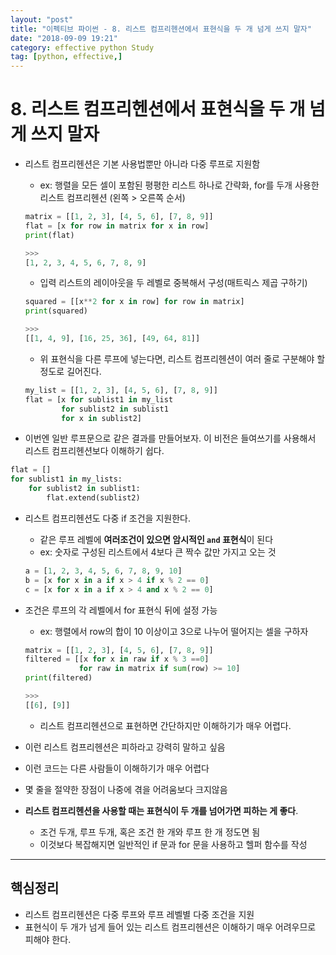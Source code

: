 ```yaml
---
layout: "post"
title: "이펙티브 파이썬 - 8. 리스트 컴프리헨션에서 표현식을 두 개 넘게 쓰지 말자"
date: "2018-09-09 19:21"
category: effective python Study
tag: [python, effective,]
---
```




# 8. 리스트 컴프리헨션에서 표현식을 두 개 넘게 쓰지 말자

- 리스트 컴프리헨션은 기본 사용법뿐만 아니라 다중 루프로 지원함
  - ex: 행렬을 모든 셀이 포함된 평평한 리스트 하나로 간략화, for를 두개 사용한 리스트 컴프리헨션 (왼쪽 > 오른쪽 순서)
  ```python
  matrix = [[1, 2, 3], [4, 5, 6], [7, 8, 9]]
  flat = [x for row in matrix for x in row]
  print(flat)

  >>>
  [1, 2, 3, 4, 5, 6, 7, 8, 9]
  ```

  - 입력 리스트의 레이아웃을 두 레벨로 중복해서 구성(매트릭스 제곱 구하기)
  ```python
  squared = [[x**2 for x in row] for row in matrix]
  print(squared)

  >>>
  [[1, 4, 9], [16, 25, 36], [49, 64, 81]]
  ```
  - 위 표현식을 다른 루프에 넣는다면, 리스트 컴프리헨션이 여러 줄로 구분해야 할 정도로 길어진다.
  ```python
  my_list = [[1, 2, 3], [4, 5, 6], [7, 8, 9]]
  flat = [x for sublist1 in my_list
          for sublist2 in sublist1
          for x in sublist2]
  ```
- 이번엔 일반 루프문으로 같은 결과를 만들어보자. 이 비전은 들여쓰기를 사용해서 리스트 컴프리헨션보다 이해하기 쉽다.

```python
flat = []
for sublist1 in my_lists:
    for sublist2 in sublist1:
        flat.extend(sublist2)
```

- 리스트 컴프리헨션도 다중 if 조건을 지원한다.
  - 같은 루프 레벨에 **여러조건이 있으면 암시적인 `and` 표현식**이 된다
  - ex: 숫자로 구성된 리스트에서 4보다 큰 짝수 값만 가지고 오는 것
  ```python
  a = [1, 2, 3, 4, 5, 6, 7, 8, 9, 10]
  b = [x for x in a if x > 4 if x % 2 == 0]
  c = [x for x in a if x > 4 and x % 2 == 0]
  ```

- 조건은 루프의 각 레벨에서 for 표현식 뒤에 설정 가능
  - ex: 행렬에서 row의 합이 10 이상이고 3으로 나누어 떨어지는 셀을 구하자
  ```python
  matrix = [[1, 2, 3], [4, 5, 6], [7, 8, 9]]
  filtered = [[x for x in raw if x % 3 ==0]
              for raw in matrix if sum(row) >= 10]
  print(filtered)

  >>>
  [[6], [9]]
  ```

  - 리스트 컴프리헨션으로 표현하면 간단하지만 이해하기가 매우 어렵다.


- 이런 리스트 컴프리헨션은 피하라고 강력히 말하고 싶음
- 이런 코드는 다른 사람들이 이해하기가 매우 어렵다
- 몇 줄을 절약한 장점이 나중에 겪을 어려움보다 크지않음
- **리스트 컴프리헨션을 사용할 때는 표현식이 두 개를 넘어가면 피하는 게 좋다**.
  - 조건 두개, 루프 두개, 혹은 조건 한 개와 루프 한 개 정도면 됨
  - 이것보다 복잡해지면 일반적인 if 문과 for 문을 사용하고 헬퍼 함수를 작성

---

## 핵심정리
- 리스트 컴프리헨션은 다중 루프와 루프 레벨별 다중 조건을 지원
- 표현식이 두 개가 넘게 들어 있는 리스트 컴프리헨션은 이해하기 매우 어려우므로 피해야 한다.
